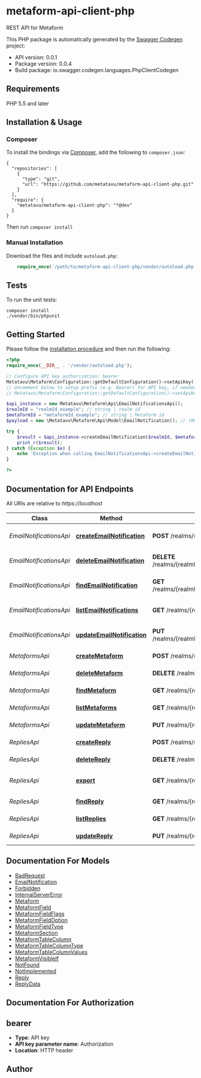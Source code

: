 # metaform-api-client-php
REST API for Metaform

This PHP package is automatically generated by the [Swagger Codegen](https://github.com/swagger-api/swagger-codegen) project:

- API version: 0.0.1
- Package version: 0.0.4
- Build package: io.swagger.codegen.languages.PhpClientCodegen

## Requirements

PHP 5.5 and later

## Installation & Usage
### Composer

To install the bindings via [Composer](http://getcomposer.org/), add the following to `composer.json`:

```
{
  "repositories": [
    {
      "type": "git",
      "url": "https://github.com/metatavu/metaform-api-client-php.git"
    }
  ],
  "require": {
    "metatavu/metaform-api-client-php": "*@dev"
  }
}
```

Then run `composer install`

### Manual Installation

Download the files and include `autoload.php`:

```php
    require_once('/path/to/metaform-api-client-php/vendor/autoload.php');
```

## Tests

To run the unit tests:

```
composer install
./vendor/bin/phpunit
```

## Getting Started

Please follow the [installation procedure](#installation--usage) and then run the following:

```php
<?php
require_once(__DIR__ . '/vendor/autoload.php');

// Configure API key authorization: bearer
Metatavu\Metaform\Configuration::getDefaultConfiguration()->setApiKey('Authorization', 'YOUR_API_KEY');
// Uncomment below to setup prefix (e.g. Bearer) for API key, if needed
// Metatavu\Metaform\Configuration::getDefaultConfiguration()->setApiKeyPrefix('Authorization', 'Bearer');

$api_instance = new Metatavu\Metaform\Api\EmailNotificationsApi();
$realmId = "realmId_example"; // string | realm id
$metaformId = "metaformId_example"; // string | Metaform id
$payload = new \Metatavu\Metaform\Api\Model\EmailNotification(); // \Metatavu\Metaform\Api\Model\EmailNotification | Payload

try {
    $result = $api_instance->createEmailNotification($realmId, $metaformId, $payload);
    print_r($result);
} catch (Exception $e) {
    echo 'Exception when calling EmailNotificationsApi->createEmailNotification: ', $e->getMessage(), PHP_EOL;
}

?>
```

## Documentation for API Endpoints

All URIs are relative to *https://localhost*

Class | Method | HTTP request | Description
------------ | ------------- | ------------- | -------------
*EmailNotificationsApi* | [**createEmailNotification**](docs/Api/EmailNotificationsApi.md#createemailnotification) | **POST** /realms/{realmId}/metaforms/{metaformId}/emailNotifications | create new form email notification
*EmailNotificationsApi* | [**deleteEmailNotification**](docs/Api/EmailNotificationsApi.md#deleteemailnotification) | **DELETE** /realms/{realmId}/metaforms/{metaformId}/emailNotifications/{emailNotificationId} | Deletes an email notification
*EmailNotificationsApi* | [**findEmailNotification**](docs/Api/EmailNotificationsApi.md#findemailnotification) | **GET** /realms/{realmId}/metaforms/{metaformId}/emailNotifications/{emailNotificationId} | Find a single emai notification
*EmailNotificationsApi* | [**listEmailNotifications**](docs/Api/EmailNotificationsApi.md#listemailnotifications) | **GET** /realms/{realmId}/metaforms/{metaformId}/emailNotifications | Lists form email notifications
*EmailNotificationsApi* | [**updateEmailNotification**](docs/Api/EmailNotificationsApi.md#updateemailnotification) | **PUT** /realms/{realmId}/metaforms/{metaformId}/emailNotifications/{emailNotificationId} | Updates email notification
*MetaformsApi* | [**createMetaform**](docs/Api/MetaformsApi.md#createmetaform) | **POST** /realms/{realmId}/metaforms | create new Metaform
*MetaformsApi* | [**deleteMetaform**](docs/Api/MetaformsApi.md#deletemetaform) | **DELETE** /realms/{realmId}/metaforms/{metaformId} | Deletes Metaform
*MetaformsApi* | [**findMetaform**](docs/Api/MetaformsApi.md#findmetaform) | **GET** /realms/{realmId}/metaforms/{metaformId} | Finds single Metaform
*MetaformsApi* | [**listMetaforms**](docs/Api/MetaformsApi.md#listmetaforms) | **GET** /realms/{realmId}/metaforms | Lists Metaforms
*MetaformsApi* | [**updateMetaform**](docs/Api/MetaformsApi.md#updatemetaform) | **PUT** /realms/{realmId}/metaforms/{metaformId} | Updates Metaform
*RepliesApi* | [**createReply**](docs/Api/RepliesApi.md#createreply) | **POST** /realms/{realmId}/metaforms/{metaformId}/replies | create new form reply
*RepliesApi* | [**deleteReply**](docs/Api/RepliesApi.md#deletereply) | **DELETE** /realms/{realmId}/metaforms/{metaformId}/replies/{replyId} | Deletes a reply
*RepliesApi* | [**export**](docs/Api/RepliesApi.md#export) | **GET** /realms/{realmId}/metaforms/{metaformId}/export | Exports metaform data
*RepliesApi* | [**findReply**](docs/Api/RepliesApi.md#findreply) | **GET** /realms/{realmId}/metaforms/{metaformId}/replies/{replyId} | Find a single reply
*RepliesApi* | [**listReplies**](docs/Api/RepliesApi.md#listreplies) | **GET** /realms/{realmId}/metaforms/{metaformId}/replies | Lists form replies
*RepliesApi* | [**updateReply**](docs/Api/RepliesApi.md#updatereply) | **PUT** /realms/{realmId}/metaforms/{metaformId}/replies/{replyId} | Updates reply


## Documentation For Models

 - [BadRequest](docs/Model/BadRequest.md)
 - [EmailNotification](docs/Model/EmailNotification.md)
 - [Forbidden](docs/Model/Forbidden.md)
 - [InternalServerError](docs/Model/InternalServerError.md)
 - [Metaform](docs/Model/Metaform.md)
 - [MetaformField](docs/Model/MetaformField.md)
 - [MetaformFieldFlags](docs/Model/MetaformFieldFlags.md)
 - [MetaformFieldOption](docs/Model/MetaformFieldOption.md)
 - [MetaformFieldType](docs/Model/MetaformFieldType.md)
 - [MetaformSection](docs/Model/MetaformSection.md)
 - [MetaformTableColumn](docs/Model/MetaformTableColumn.md)
 - [MetaformTableColumnType](docs/Model/MetaformTableColumnType.md)
 - [MetaformTableColumnValues](docs/Model/MetaformTableColumnValues.md)
 - [MetaformVisibleIf](docs/Model/MetaformVisibleIf.md)
 - [NotFound](docs/Model/NotFound.md)
 - [NotImplemented](docs/Model/NotImplemented.md)
 - [Reply](docs/Model/Reply.md)
 - [ReplyData](docs/Model/ReplyData.md)


## Documentation For Authorization


## bearer

- **Type**: API key
- **API key parameter name**: Authorization
- **Location**: HTTP header


## Author




